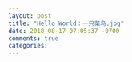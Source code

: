 ```yaml
---
layout: post
title: "Hello World：一只菜鸟.jpg"
date: 2018-08-17 07:05:37 -0700
comments: true
categories: 
---
```

